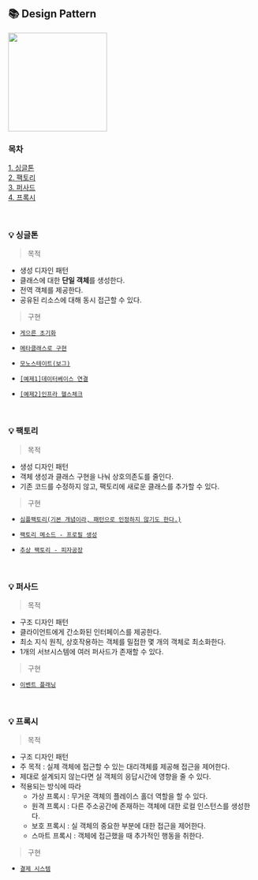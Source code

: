 ## :books: Design Pattern

<img width="200" src="https://user-images.githubusercontent.com/42771578/134512989-9a30807c-d5cc-4762-b28a-ea950736c659.png">

### 목차

[1. 싱글톤](#:bulb:-싱글톤)<br>
[2. 팩토리](#:bulb:-팩토리)<br>
[3. 퍼사드](#:bulb:-퍼사드)<br>
[4. 프록시](#:bulb:-프록시)

&nbsp;

### :bulb: 싱글톤

> 목적

- 생성 디자인 패턴
- 클래스에 대한 <b>단일 객체</b>를 생성한다.
- 전역 객체를 제공한다.
- 공유된 리소스에 대해 동시 접근할 수 있다.

> 구현

- <a href="https://github.com/myejin/Design_Pattern/blob/main/%EC%8B%B1%EA%B8%80%ED%86%A4/singleton(lazy%20init).py">`게으른 초기화`</a>

- <a href="https://github.com/myejin/Design_Pattern/blob/main/%EC%8B%B1%EA%B8%80%ED%86%A4/meta_singleton.py">`메타클래스로 구현`</a>

- <a href="https://github.com/myejin/Design_Pattern/blob/main/%EC%8B%B1%EA%B8%80%ED%86%A4/borg.py">`모노스테이트(보그)`</a>

- <a href="https://github.com/myejin/Design_Pattern/blob/main/%EC%8B%B1%EA%B8%80%ED%86%A4/ex1_db_app.py">`[예제1]데이터베이스 연결`</a>

- <a href="https://github.com/myejin/Design_Pattern/blob/main/%EC%8B%B1%EA%B8%80%ED%86%A4/ex1_db_app.py">`[예제2]인프라 헬스체크`</a>

&nbsp;

### :bulb: 팩토리

> 목적

- 생성 디자인 패턴
- 객체 생성과 클래스 구현을 나눠 상호의존도를 줄인다.
- 기존 코드를 수정하지 않고, 팩토리에 새로운 클래스를 추가할 수 있다.

> 구현

- <a href="https://github.com/myejin/Design_Pattern/blob/main/%ED%8C%A9%ED%86%A0%EB%A6%AC/simple_factory.py">`심플팩토리(기본 개념이라, 패턴으로 인정하지 않기도 한다.)`</a>

- <a href="https://github.com/myejin/Design_Pattern/blob/main/%ED%8C%A9%ED%86%A0%EB%A6%AC/factory_method.py">`팩토리 메소드 - 프로필 생성`</a>

- <a href="https://github.com/myejin/Design_Pattern/blob/main/%ED%8C%A9%ED%86%A0%EB%A6%AC/abstract_factory.py">`추상 팩토리 - 피자공장`</a>

&nbsp;

### :bulb: 퍼사드

> 목적

- 구조 디자인 패턴
- 클라이언트에게 간소화된 인터페이스를 제공한다.
- 최소 지식 원칙, 상호작용하는 객체를 밀접한 몇 개의 객체로 최소화한다.
- 1개의 서브시스템에 여러 퍼사드가 존재할 수 있다.

> 구현

- <a href="https://github.com/myejin/Design_Pattern/blob/main/%ED%8D%BC%EC%82%AC%EB%93%9C/event_planning.py">`이벤트 플래닝`</a>

&nbsp;

### :bulb: 프록시

> 목적

- 구조 디자인 패턴
- 주 목적 : 실제 객체에 접근할 수 있는 대리객체를 제공해 접근을 제어한다.
- 제대로 설계되지 않는다면 실 객체의 응답시간에 영향을 줄 수 있다.
- 적용되는 방식에 따라
    - 가상 프록시 : 무거운 객체의 플레이스 홀더 역할을 할 수 있다.
    - 원격 프록시 : 다른 주소공간에 존재하는 객체에 대한 로컬 인스턴스를 생성한다.
    - 보호 프록시 : 실 객체의 중요한 부분에 대한 접근을 제어한다.
    - 스마트 프록시 : 객체에 접근했을 때 추가적인 행동을 취한다.

> 구현

- <a href="https://github.com/myejin/Design_Pattern/blob/main/%ED%94%84%EB%A1%9D%EC%8B%9C/payment_system.py">`결제 시스템`</a>

&nbsp;










